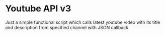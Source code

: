 # Youtube API v3

Just a simple functional script which calls latest youtube video with its title and description from specified channel with JSON callback
